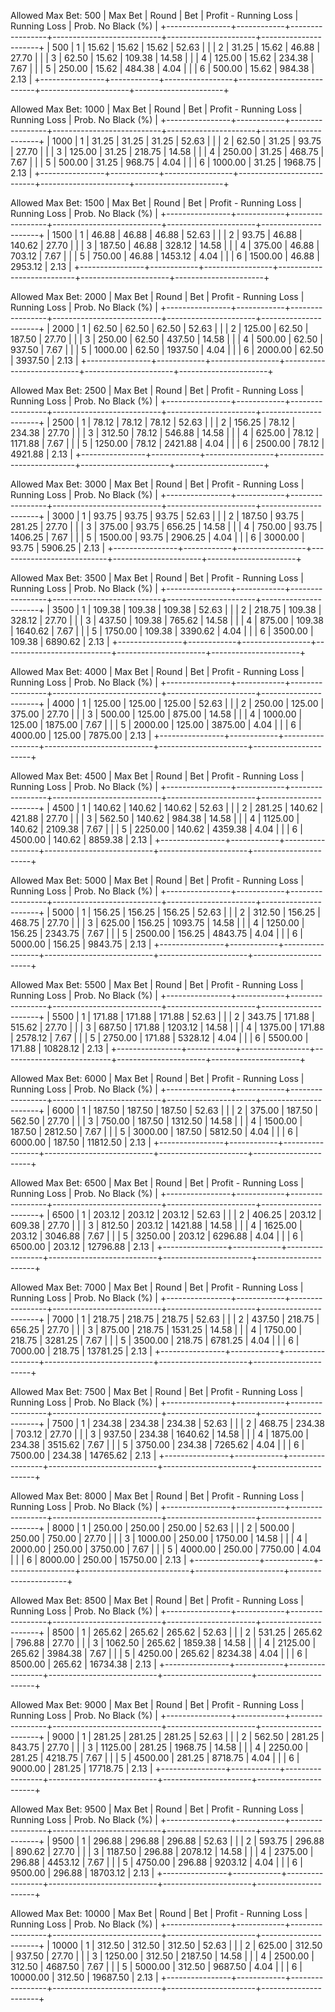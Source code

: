 Allowed Max Bet: 500
|    Max Bet     |   Round    |       Bet       |   Profit - Running Loss   |     Running Loss     |  Prob. No Black (%)  |
+----------------+------------+-----------------+---------------------------+----------------------+----------------------+
| 500            | 1          | 15.62           | 15.62                     | 15.62                | 52.63                |
|                | 2          | 31.25           | 15.62                     | 46.88                | 27.70                |
|                | 3          | 62.50           | 15.62                     | 109.38               | 14.58                |
|                | 4          | 125.00          | 15.62                     | 234.38               | 7.67                 |
|                | 5          | 250.00          | 15.62                     | 484.38               | 4.04                 |
|                | 6          | 500.00          | 15.62                     | 984.38               | 2.13                 |
+----------------+------------+-----------------+---------------------------+----------------------+----------------------+


Allowed Max Bet: 1000
|    Max Bet     |   Round    |       Bet       |   Profit - Running Loss   |     Running Loss     |  Prob. No Black (%)  |
+----------------+------------+-----------------+---------------------------+----------------------+----------------------+
| 1000           | 1          | 31.25           | 31.25                     | 31.25                | 52.63                |
|                | 2          | 62.50           | 31.25                     | 93.75                | 27.70                |
|                | 3          | 125.00          | 31.25                     | 218.75               | 14.58                |
|                | 4          | 250.00          | 31.25                     | 468.75               | 7.67                 |
|                | 5          | 500.00          | 31.25                     | 968.75               | 4.04                 |
|                | 6          | 1000.00         | 31.25                     | 1968.75              | 2.13                 |
+----------------+------------+-----------------+---------------------------+----------------------+----------------------+


Allowed Max Bet: 1500
|    Max Bet     |   Round    |       Bet       |   Profit - Running Loss   |     Running Loss     |  Prob. No Black (%)  |
+----------------+------------+-----------------+---------------------------+----------------------+----------------------+
| 1500           | 1          | 46.88           | 46.88                     | 46.88                | 52.63                |
|                | 2          | 93.75           | 46.88                     | 140.62               | 27.70                |
|                | 3          | 187.50          | 46.88                     | 328.12               | 14.58                |
|                | 4          | 375.00          | 46.88                     | 703.12               | 7.67                 |
|                | 5          | 750.00          | 46.88                     | 1453.12              | 4.04                 |
|                | 6          | 1500.00         | 46.88                     | 2953.12              | 2.13                 |
+----------------+------------+-----------------+---------------------------+----------------------+----------------------+


Allowed Max Bet: 2000
|    Max Bet     |   Round    |       Bet       |   Profit - Running Loss   |     Running Loss     |  Prob. No Black (%)  |
+----------------+------------+-----------------+---------------------------+----------------------+----------------------+
| 2000           | 1          | 62.50           | 62.50                     | 62.50                | 52.63                |
|                | 2          | 125.00          | 62.50                     | 187.50               | 27.70                |
|                | 3          | 250.00          | 62.50                     | 437.50               | 14.58                |
|                | 4          | 500.00          | 62.50                     | 937.50               | 7.67                 |
|                | 5          | 1000.00         | 62.50                     | 1937.50              | 4.04                 |
|                | 6          | 2000.00         | 62.50                     | 3937.50              | 2.13                 |
+----------------+------------+-----------------+---------------------------+----------------------+----------------------+


Allowed Max Bet: 2500
|    Max Bet     |   Round    |       Bet       |   Profit - Running Loss   |     Running Loss     |  Prob. No Black (%)  |
+----------------+------------+-----------------+---------------------------+----------------------+----------------------+
| 2500           | 1          | 78.12           | 78.12                     | 78.12                | 52.63                |
|                | 2          | 156.25          | 78.12                     | 234.38               | 27.70                |
|                | 3          | 312.50          | 78.12                     | 546.88               | 14.58                |
|                | 4          | 625.00          | 78.12                     | 1171.88              | 7.67                 |
|                | 5          | 1250.00         | 78.12                     | 2421.88              | 4.04                 |
|                | 6          | 2500.00         | 78.12                     | 4921.88              | 2.13                 |
+----------------+------------+-----------------+---------------------------+----------------------+----------------------+


Allowed Max Bet: 3000
|    Max Bet     |   Round    |       Bet       |   Profit - Running Loss   |     Running Loss     |  Prob. No Black (%)  |
+----------------+------------+-----------------+---------------------------+----------------------+----------------------+
| 3000           | 1          | 93.75           | 93.75                     | 93.75                | 52.63                |
|                | 2          | 187.50          | 93.75                     | 281.25               | 27.70                |
|                | 3          | 375.00          | 93.75                     | 656.25               | 14.58                |
|                | 4          | 750.00          | 93.75                     | 1406.25              | 7.67                 |
|                | 5          | 1500.00         | 93.75                     | 2906.25              | 4.04                 |
|                | 6          | 3000.00         | 93.75                     | 5906.25              | 2.13                 |
+----------------+------------+-----------------+---------------------------+----------------------+----------------------+


Allowed Max Bet: 3500
|    Max Bet     |   Round    |       Bet       |   Profit - Running Loss   |     Running Loss     |  Prob. No Black (%)  |
+----------------+------------+-----------------+---------------------------+----------------------+----------------------+
| 3500           | 1          | 109.38          | 109.38                    | 109.38               | 52.63                |
|                | 2          | 218.75          | 109.38                    | 328.12               | 27.70                |
|                | 3          | 437.50          | 109.38                    | 765.62               | 14.58                |
|                | 4          | 875.00          | 109.38                    | 1640.62              | 7.67                 |
|                | 5          | 1750.00         | 109.38                    | 3390.62              | 4.04                 |
|                | 6          | 3500.00         | 109.38                    | 6890.62              | 2.13                 |
+----------------+------------+-----------------+---------------------------+----------------------+----------------------+


Allowed Max Bet: 4000
|    Max Bet     |   Round    |       Bet       |   Profit - Running Loss   |     Running Loss     |  Prob. No Black (%)  |
+----------------+------------+-----------------+---------------------------+----------------------+----------------------+
| 4000           | 1          | 125.00          | 125.00                    | 125.00               | 52.63                |
|                | 2          | 250.00          | 125.00                    | 375.00               | 27.70                |
|                | 3          | 500.00          | 125.00                    | 875.00               | 14.58                |
|                | 4          | 1000.00         | 125.00                    | 1875.00              | 7.67                 |
|                | 5          | 2000.00         | 125.00                    | 3875.00              | 4.04                 |
|                | 6          | 4000.00         | 125.00                    | 7875.00              | 2.13                 |
+----------------+------------+-----------------+---------------------------+----------------------+----------------------+


Allowed Max Bet: 4500
|    Max Bet     |   Round    |       Bet       |   Profit - Running Loss   |     Running Loss     |  Prob. No Black (%)  |
+----------------+------------+-----------------+---------------------------+----------------------+----------------------+
| 4500           | 1          | 140.62          | 140.62                    | 140.62               | 52.63                |
|                | 2          | 281.25          | 140.62                    | 421.88               | 27.70                |
|                | 3          | 562.50          | 140.62                    | 984.38               | 14.58                |
|                | 4          | 1125.00         | 140.62                    | 2109.38              | 7.67                 |
|                | 5          | 2250.00         | 140.62                    | 4359.38              | 4.04                 |
|                | 6          | 4500.00         | 140.62                    | 8859.38              | 2.13                 |
+----------------+------------+-----------------+---------------------------+----------------------+----------------------+


Allowed Max Bet: 5000
|    Max Bet     |   Round    |       Bet       |   Profit - Running Loss   |     Running Loss     |  Prob. No Black (%)  |
+----------------+------------+-----------------+---------------------------+----------------------+----------------------+
| 5000           | 1          | 156.25          | 156.25                    | 156.25               | 52.63                |
|                | 2          | 312.50          | 156.25                    | 468.75               | 27.70                |
|                | 3          | 625.00          | 156.25                    | 1093.75              | 14.58                |
|                | 4          | 1250.00         | 156.25                    | 2343.75              | 7.67                 |
|                | 5          | 2500.00         | 156.25                    | 4843.75              | 4.04                 |
|                | 6          | 5000.00         | 156.25                    | 9843.75              | 2.13                 |
+----------------+------------+-----------------+---------------------------+----------------------+----------------------+


Allowed Max Bet: 5500
|    Max Bet     |   Round    |       Bet       |   Profit - Running Loss   |     Running Loss     |  Prob. No Black (%)  |
+----------------+------------+-----------------+---------------------------+----------------------+----------------------+
| 5500           | 1          | 171.88          | 171.88                    | 171.88               | 52.63                |
|                | 2          | 343.75          | 171.88                    | 515.62               | 27.70                |
|                | 3          | 687.50          | 171.88                    | 1203.12              | 14.58                |
|                | 4          | 1375.00         | 171.88                    | 2578.12              | 7.67                 |
|                | 5          | 2750.00         | 171.88                    | 5328.12              | 4.04                 |
|                | 6          | 5500.00         | 171.88                    | 10828.12             | 2.13                 |
+----------------+------------+-----------------+---------------------------+----------------------+----------------------+


Allowed Max Bet: 6000
|    Max Bet     |   Round    |       Bet       |   Profit - Running Loss   |     Running Loss     |  Prob. No Black (%)  |
+----------------+------------+-----------------+---------------------------+----------------------+----------------------+
| 6000           | 1          | 187.50          | 187.50                    | 187.50               | 52.63                |
|                | 2          | 375.00          | 187.50                    | 562.50               | 27.70                |
|                | 3          | 750.00          | 187.50                    | 1312.50              | 14.58                |
|                | 4          | 1500.00         | 187.50                    | 2812.50              | 7.67                 |
|                | 5          | 3000.00         | 187.50                    | 5812.50              | 4.04                 |
|                | 6          | 6000.00         | 187.50                    | 11812.50             | 2.13                 |
+----------------+------------+-----------------+---------------------------+----------------------+----------------------+


Allowed Max Bet: 6500
|    Max Bet     |   Round    |       Bet       |   Profit - Running Loss   |     Running Loss     |  Prob. No Black (%)  |
+----------------+------------+-----------------+---------------------------+----------------------+----------------------+
| 6500           | 1          | 203.12          | 203.12                    | 203.12               | 52.63                |
|                | 2          | 406.25          | 203.12                    | 609.38               | 27.70                |
|                | 3          | 812.50          | 203.12                    | 1421.88              | 14.58                |
|                | 4          | 1625.00         | 203.12                    | 3046.88              | 7.67                 |
|                | 5          | 3250.00         | 203.12                    | 6296.88              | 4.04                 |
|                | 6          | 6500.00         | 203.12                    | 12796.88             | 2.13                 |
+----------------+------------+-----------------+---------------------------+----------------------+----------------------+


Allowed Max Bet: 7000
|    Max Bet     |   Round    |       Bet       |   Profit - Running Loss   |     Running Loss     |  Prob. No Black (%)  |
+----------------+------------+-----------------+---------------------------+----------------------+----------------------+
| 7000           | 1          | 218.75          | 218.75                    | 218.75               | 52.63                |
|                | 2          | 437.50          | 218.75                    | 656.25               | 27.70                |
|                | 3          | 875.00          | 218.75                    | 1531.25              | 14.58                |
|                | 4          | 1750.00         | 218.75                    | 3281.25              | 7.67                 |
|                | 5          | 3500.00         | 218.75                    | 6781.25              | 4.04                 |
|                | 6          | 7000.00         | 218.75                    | 13781.25             | 2.13                 |
+----------------+------------+-----------------+---------------------------+----------------------+----------------------+


Allowed Max Bet: 7500
|    Max Bet     |   Round    |       Bet       |   Profit - Running Loss   |     Running Loss     |  Prob. No Black (%)  |
+----------------+------------+-----------------+---------------------------+----------------------+----------------------+
| 7500           | 1          | 234.38          | 234.38                    | 234.38               | 52.63                |
|                | 2          | 468.75          | 234.38                    | 703.12               | 27.70                |
|                | 3          | 937.50          | 234.38                    | 1640.62              | 14.58                |
|                | 4          | 1875.00         | 234.38                    | 3515.62              | 7.67                 |
|                | 5          | 3750.00         | 234.38                    | 7265.62              | 4.04                 |
|                | 6          | 7500.00         | 234.38                    | 14765.62             | 2.13                 |
+----------------+------------+-----------------+---------------------------+----------------------+----------------------+


Allowed Max Bet: 8000
|    Max Bet     |   Round    |       Bet       |   Profit - Running Loss   |     Running Loss     |  Prob. No Black (%)  |
+----------------+------------+-----------------+---------------------------+----------------------+----------------------+
| 8000           | 1          | 250.00          | 250.00                    | 250.00               | 52.63                |
|                | 2          | 500.00          | 250.00                    | 750.00               | 27.70                |
|                | 3          | 1000.00         | 250.00                    | 1750.00              | 14.58                |
|                | 4          | 2000.00         | 250.00                    | 3750.00              | 7.67                 |
|                | 5          | 4000.00         | 250.00                    | 7750.00              | 4.04                 |
|                | 6          | 8000.00         | 250.00                    | 15750.00             | 2.13                 |
+----------------+------------+-----------------+---------------------------+----------------------+----------------------+


Allowed Max Bet: 8500
|    Max Bet     |   Round    |       Bet       |   Profit - Running Loss   |     Running Loss     |  Prob. No Black (%)  |
+----------------+------------+-----------------+---------------------------+----------------------+----------------------+
| 8500           | 1          | 265.62          | 265.62                    | 265.62               | 52.63                |
|                | 2          | 531.25          | 265.62                    | 796.88               | 27.70                |
|                | 3          | 1062.50         | 265.62                    | 1859.38              | 14.58                |
|                | 4          | 2125.00         | 265.62                    | 3984.38              | 7.67                 |
|                | 5          | 4250.00         | 265.62                    | 8234.38              | 4.04                 |
|                | 6          | 8500.00         | 265.62                    | 16734.38             | 2.13                 |
+----------------+------------+-----------------+---------------------------+----------------------+----------------------+


Allowed Max Bet: 9000
|    Max Bet     |   Round    |       Bet       |   Profit - Running Loss   |     Running Loss     |  Prob. No Black (%)  |
+----------------+------------+-----------------+---------------------------+----------------------+----------------------+
| 9000           | 1          | 281.25          | 281.25                    | 281.25               | 52.63                |
|                | 2          | 562.50          | 281.25                    | 843.75               | 27.70                |
|                | 3          | 1125.00         | 281.25                    | 1968.75              | 14.58                |
|                | 4          | 2250.00         | 281.25                    | 4218.75              | 7.67                 |
|                | 5          | 4500.00         | 281.25                    | 8718.75              | 4.04                 |
|                | 6          | 9000.00         | 281.25                    | 17718.75             | 2.13                 |
+----------------+------------+-----------------+---------------------------+----------------------+----------------------+


Allowed Max Bet: 9500
|    Max Bet     |   Round    |       Bet       |   Profit - Running Loss   |     Running Loss     |  Prob. No Black (%)  |
+----------------+------------+-----------------+---------------------------+----------------------+----------------------+
| 9500           | 1          | 296.88          | 296.88                    | 296.88               | 52.63                |
|                | 2          | 593.75          | 296.88                    | 890.62               | 27.70                |
|                | 3          | 1187.50         | 296.88                    | 2078.12              | 14.58                |
|                | 4          | 2375.00         | 296.88                    | 4453.12              | 7.67                 |
|                | 5          | 4750.00         | 296.88                    | 9203.12              | 4.04                 |
|                | 6          | 9500.00         | 296.88                    | 18703.12             | 2.13                 |
+----------------+------------+-----------------+---------------------------+----------------------+----------------------+


Allowed Max Bet: 10000
|    Max Bet     |   Round    |       Bet       |   Profit - Running Loss   |     Running Loss     |  Prob. No Black (%)  |
+----------------+------------+-----------------+---------------------------+----------------------+----------------------+
| 10000          | 1          | 312.50          | 312.50                    | 312.50               | 52.63                |
|                | 2          | 625.00          | 312.50                    | 937.50               | 27.70                |
|                | 3          | 1250.00         | 312.50                    | 2187.50              | 14.58                |
|                | 4          | 2500.00         | 312.50                    | 4687.50              | 7.67                 |
|                | 5          | 5000.00         | 312.50                    | 9687.50              | 4.04                 |
|                | 6          | 10000.00        | 312.50                    | 19687.50             | 2.13                 |
+----------------+------------+-----------------+---------------------------+----------------------+----------------------+


